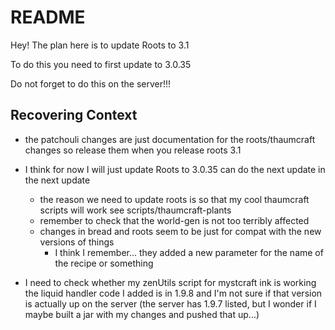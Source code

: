 README
======

Hey! The plan here is to update Roots to 3.1

To do this you need to first update to 3.0.35

Do not forget to do this on the server!!!

## Recovering Context
 - the patchouli changes are just documentation for the roots/thaumcraft changes
   so release them when you release roots 3.1

 - I think for now I will just update Roots to 3.0.35
   can do the next update in the next update
   - the reason we need to update roots is so that my cool thaumcraft scripts will work
     see scripts/thaumcraft-plants
   - remember to check that the world-gen is not too terribly affected
   - changes in bread and roots seem to be just for compat with the new versions of things
     - I think I remember... they added a new parameter for the name of the recipe or something

 - I need to check whether my zenUtils script for mystcraft ink is working
   the liquid handler code I added is in 1.9.8 and I'm not sure if that version
   is actually up on the server (the server has 1.9.7 listed, but I wonder if I
   maybe built a jar with my changes and pushed that up...)